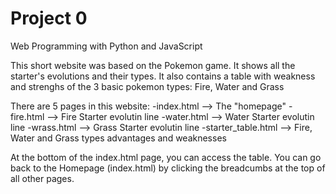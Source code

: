 # Project 0

Web Programming with Python and JavaScript

This short website was based on the Pokemon game. It shows all the starter's evolutions and their types. It also contains a table with weakness and strenghs of the 3 basic pokemon types: Fire, Water and Grass

There are 5 pages in this website:
	-index.html --> The "homepage"
	-fire.html --> Fire Starter evolutin line
	-water.html --> Water Starter evolutin line
	-wrass.html --> Grass Starter evolutin line
	-starter_table.html --> Fire, Water and Grass types advantages and weaknesses 

At the bottom of the index.html page, you can access the table. You can go back to the Homepage (index.html) by clicking the breadcumbs at the top of all other pages.


